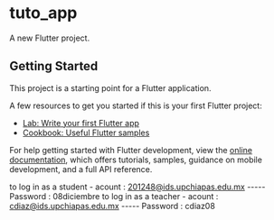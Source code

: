 # tuto_app

A new Flutter project.

## Getting Started

This project is a starting point for a Flutter application.

A few resources to get you started if this is your first Flutter project:

- [Lab: Write your first Flutter app](https://docs.flutter.dev/get-started/codelab)
- [Cookbook: Useful Flutter samples](https://docs.flutter.dev/cookbook)

For help getting started with Flutter development, view the
[online documentation](https://docs.flutter.dev/), which offers tutorials,
samples, guidance on mobile development, and a full API reference.

to log in as a student - acount : 201248@ids.upchiapas.edu.mx ----- Password : 08diciembre
to log in as a teacher -  acount : cdiaz@ids.upchiapas.edu.mx -----  Password : cdiaz08
